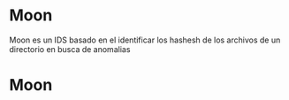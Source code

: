 # Moon
Moon es un IDS basado en el identificar los hashesh de los archivos de un directorio en busca de anomalias
# Moon
